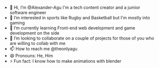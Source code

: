 - 👋 Hi, I’m @Alexander-Agu I'm a tech content creator and a jumior software engineer
- 👀 I’m interested in sports like Rugby and Basketball but I'm mostly into gaming
- 🌱 I’m currently learning Front-end web development and game development on the side
- 💞️ I’m looking to collaborate on a couple of projects for those of you who are willing to collab with me
- 📫 How to reach me @theonlyagu
- 😄 Pronouns: He, Him
- ⚡ Fun fact: I know how to make animations with blender

<!---
Alexander-Agu/Alexander-Agu is a ✨ special ✨ repository because its `README.md` (this file) appears on your GitHub profile.
You can click the Preview link to take a look at your changes.
--->

